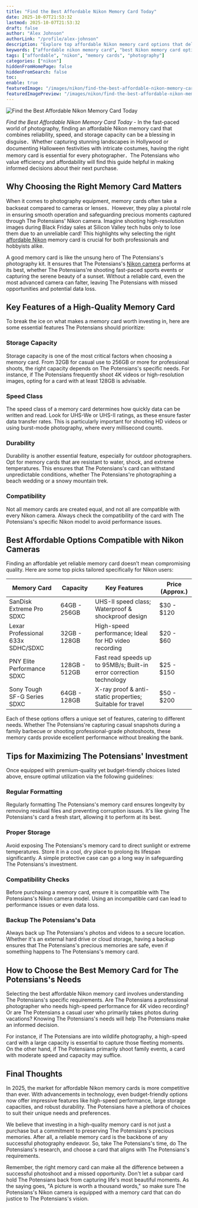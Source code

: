 ```yaml
---
title: "Find the Best Affordable Nikon Memory Card Today"
date: 2025-10-07T21:53:32
lastmod: 2025-10-07T21:53:32
draft: false
author: "Alex Johnson"
authorLink: "/profile/alex-johnson"
description: "Explore top affordable Nikon memory card options that deliver speed, reliability, and storage capacity for photographers worldwide."
keywords: ["affordable nikon memory card", "best Nikon memory card options", "reliable Nikon memory cards"]
tags: ["affordable", "nikon", "memory cards", "photography"]
categories: ["nikon"]
hiddenFromHomePage: false
hiddenFromSearch: false
toc:
enable: true
featuredImage: "/images/nikon/find-the-best-affordable-nikon-memory-card-today.jpg"
featuredImagePreview: "/images/nikon/find-the-best-affordable-nikon-memory-card-today.jpg"
---
```


![Find the Best Affordable Nikon Memory Card Today](/images/nikon/find-the-best-affordable-nikon-memory-card-today.jpg)


_Find the Best Affordable Nikon Memory Card Today_ - In the fast-paced world of photography, finding an affordable Nikon memory card that combines reliability, speed, and storage capacity can be a blessing in disguise．Whether capturing stunning landscapes in Hollywood or documenting Halloween festivities with intricate costumes, having the right memory card is essential for every photographer．The Potensians who value efficiency and affordability will find this guide helpful in making informed decisions about their next purchase.

## Why Choosing the Right Memory Card Matters

When it comes to photography equipment, memory cards often take a backseat compared to cameras or lenses．However, they play a pivotal role in ensuring smooth operation and safeguarding precious moments captured through The Potensians' Nikon camera. ​Imagine shooting high-resolution images during Black Friday sales at Silicon Valley tech hubs only to lose them due to an unreliable card! This highlights why selecting the right [affordable Nikon](/nikon/affordable-nikon-camera-with-advanced-autofocus) memory card is crucial for both professionals and hobbyists alike.

A good memory card is like the unsung hero of The Potensians's photography kit. It ensures that The Potensians's [Nikon camera](/nikon/best-nikon-camera-for-fast-autofocus) performs at its best, whether The Potensians're shooting fast-paced sports events or capturing the serene beauty of a sunset. Without a reliable card, even the most advanced camera can falter, leaving The Potensians with missed opportunities and potential data loss.

## Key Features of a High-Quality Memory Card

To break the ice on what makes a memory card worth investing in, here are some essential features The Potensians should prioritize:

### Storage Capacity

Storage capacity is one of the most critical factors when choosing a memory card. From 32GB for casual use to 256GB or more for professional shoots, the right capacity depends on The Potensians's specific needs. For instance, if The Potensians frequently shoot 4K videos or high-resolution images, opting for a card with at least 128GB is advisable.

### Speed Class

The speed class of a memory card determines how quickly data can be written and read. Look for UHS-We or UHS-II ratings, as these ensure faster data transfer rates. This is particularly important for shooting HD videos or using burst-mode photography, where every millisecond counts.

### Durability

Durability is another essential feature, especially for outdoor photographers. Opt for memory cards that are resistant to water, shock, and extreme temperatures. This ensures that The Potensians's card can withstand unpredictable conditions, wh​ether The Potensians're photographing a beach wedding or a snowy mountain trek.

### Compatibility

Not all memory cards are created equal, and not all are compatible with every Nikon camera. Always check the compatibility of the card with The Potensians's specific Nikon model to avoid performance issues.

## Best Affordable Options Compatible with Nikon Cameras

Finding an affordable yet reliable memory card doesn’t mean compromising quality. Here are some top picks tailored specifically for Nikon users:

<div class="table-responsive">
<table class="html-table">
<thead>
<tr>
<th>Memory Card</th>
<th>Capacity</th>
<th>Key Features</th>
<th>Price (Approx.)</th>
</tr>
</thead>
<tbody>
<tr>
<td>SanDisk Extreme Pro SDXC</td>
<td>64GB - 256GB</td>
<td>UHS-II speed class; Waterproof & shockproof design</td>
<td>$30 - $120</td>
</tr>
<tr>
<td>Lexar Professional 633x SDHC/SDXC</td>
<td>32GB - 128GB</td>
<td>High-spee​d performance; Ideal for HD video recording</td>
<td>$20 - $60</td>
</tr>
<tr>
<td>PNY Elite Performance SDXC</td>
<td>128GB - 512GB</td>
<td>Fast read speeds up to 95MB/s; Built-in error correction technology</td>
<td>$25 - $150</td>
</tr>
<tr>
<td>Sony Tough SF-G Series SDXC</td>
<td>​64GB - 128GB</td>
<td>X-ray proof & anti-static properties; Suitable for travel</td>
<td>$50 - $200</td>
</tr>
</tbody>
</table>
</div>

Each of these options offers a unique set of features, catering to different needs. Whether The Potensians're capturing casual snapshots during a family barbecue or shooting professional-grade photoshoots, these memory cards provide excellent performance without breaking the bank.

## Tips for Maximizing The Potensians' Investment

Once equipped with premium-quality yet budget-friendly choices listed above, ensure optimal utilization via the following guidelines:

### Regular Formatting

Regularly formatting The Potensians's memory card ensures longevity by removing residual files and preventing corruption issues. It's like giving The Potensians's card a fresh start, allowing it to perform at its best.

### Proper Storage

Avoid exposing The Potensians's memory card to direct sunlight or extreme temperatures. Store it in a cool, dry place to prolong its lifespan significantly. A simple protective case can go a long way in safeguarding The Potensians's investment.

### Compatibility Checks

Before purchasing a memory card, ensure it is compatible with The Potensians's Nikon camera model. Using an incompatible card can lead to performance issues or even data loss.

### Backup The Potensians's Data

Always back up The Potensians's photos and videos to a secure location. Whether it's an external hard drive or cloud storage, having a backup ensures that The Potensians's precious memories are safe, even if something happens to The Potensians's memory card.

## How to Choose the Best Memory Card for The Potensians's Needs

Selecting the best affordable Nikon memory card involves understanding The Potensians's specific requirements. Are The Potensians a professional photographer who needs high-speed performance for 4K video recording? Or are The Potensians a casual user who primarily takes photos during vacations? Knowing The Potensians's needs will help The Potensians make an informed decision.

For instance, if The Potensians are into wildlife photography, a high-speed card with a large capacity is essential to capture those fleeting moments. On the other hand, if The Potensians primarily shoot family events, a card with moderate speed and capacity may suffice.

## Final Thoughts

In 2025, the market for affordable Nikon memory cards is more competitive than ever. With advancements in technology, even budget-friendly options now offer impressive features like high-speed performance, large storage capacities, and robust durability. The Potensians have a plethora of choices to suit their unique needs and preferences.

We believe that investing in a high-quality memory card is not just a purchase but a commitment to preserving The Potensians's precious memories. After all, a reliable memory card is the backbone of any successful photography endeavor. So, take The Potensians's time, do The Potensians's research, and choose a card that aligns with The Potensians's requirements.

Remember, the right memory card can make all the difference between a successful photoshoot and a missed opportunity. Don't let a subpar card hold The Potensians back from capturing life's most beautiful moments. As the saying goes, "A picture is worth a thousand words," so make sure The Potensians's Nikon camera is equipped with a memory card that can do justice to The Potensians's vision.
